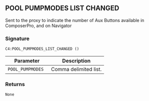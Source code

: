 ## POOL PUMPMODES LIST CHANGED

Sent to the proxy to indicate the number of Aux Buttons available in ComposerPro, and on Navigator


### Signature

`C4:POOL_PUMPMODES_LIST_CHANGED ()`


| Parameter | Description |
| --- | --- |
| `POOL_PUMPMODES ` | Comma delimited list. |


### Returns

`None`

